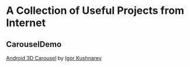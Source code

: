# A Collection of Useful Projects from Internet

## CarouselDemo

[Android 3D Carousel][A3C] by [Igor Kushnarev][IK]

[A3C]: http://www.codeproject.com/Articles/146145/Android-3D-Carousel
[IK]: http://www.codeproject.com/script/Membership/View.aspx?mid=6131212

